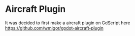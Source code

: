 # Aircraft Plugin
It was decided to first make a aircraft plugin on GdScript here https://github.com/wmigor/godot-aircraft-plugin
